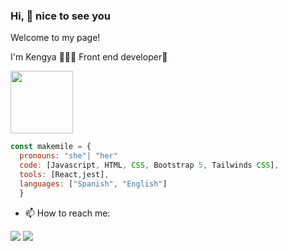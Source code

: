 ### Hi, 👋 nice to see you 

Welcome to my page!

I'm Kengya 👩🏻‍💻 Front end developer💛

<img src="https://github.com/makemile/makemile/assets/83560300/6db17a06-ebe6-409c-8297-518b8aaf0a1e" width="100" height="100" />

```Javascript
const makemile = {
  pronouns: "she"| "her"
  code: [Javascript, HTML, CSS, Bootstrap 5, Tailwinds CSS], 
  tools: [React,jest],
  languages: ["Spanish", "English"]
  }
```
<div data-iframe-width="80" data-iframe-height="80" data-share-badge-id="55572276-3869-4d9f-889e-06306c73b93b" data-share-badge-host="https://www.credly.com"></div><script type="text/javascript" async src="//cdn.credly.com/assets/utilities/embed.js"></script>

- 📫 How to reach me:
 <div>
 <a href = "mkengya@gmail.com" target="_blank"><img src="https://img.shields.io/badge/Gmail-D14836?style=for-the-badge&logo=gmail&logoColor=white" target="_blank"></a>
  <a href="https://www.linkedin.com/in/kengyamoncada/" target="_blank"><img src="https://img.shields.io/badge/LinkedIn-0077B5?style=for-the-badge&logo=linkedin&logoColor=white" target="_blank"></a> 
  </div>
 <br>


<!--
**makemile/makemile** is a ✨ _special_ ✨ repository because its `README.md` (this file) appears on your GitHub profile.

- 💬 Ask me about:

